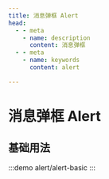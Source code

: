 ```yaml
---
title: 消息弹框 Alert
head:
  - - meta
    - name: description
      content: 消息弹框
  - - meta
    - name: keywords
      content: alert

---
```


# 消息弹框 Alert


## 基础用法

<ClientOnly>
  <AlertBasic />
</ClientOnly>

:::demo
alert/alert-basic
:::
